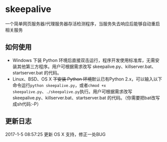 # skeepalive
一个简单网页服务器/代理服务器存活检测程序，当服务失去响应后能够自动重启相关服务

如何使用
-
* Windows 下装 Python 环境后直接双击运行，程序开发使用标准库，无需安装其他第三方程序。用户可根据需求改写 skeepalive.py、killserver.bat、startserver.bat 的代码。
* Linux、BSD、OS X ~~下安装 Python 环境~~默认已有Python 2.x，可以输入以下命令运行`python skeepalive.py`，或者`chmod +x skeepalive.py`、`./skeepalive.py`执行。用户可根据需求改写 skeepalive.py、killserver.bat、startserver.bat 的代码。（你需要把bat改写成sh代码:-P）

更新日志
-
2017-1-5 08:57:25 更新 OS X 支持，修正一处BUG
